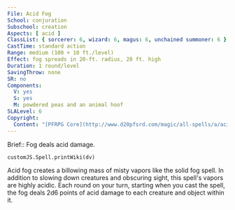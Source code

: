 ```yaml
---
File: Acid Fog
School: conjuration
Subschool: creation
Aspects: [ acid ]
ClassList: { sorcerer: 6, wizard: 6, magus: 6, unchained summoner: 6 }
CastTime: standard action
Range: medium (100 + 10 ft./level)
Effect: fog spreads in 20-ft. radius, 20 ft. high
Duration: 1 round/level
SavingThrow: none
SR: no
Components:
  V: yes
  S: yes
  M: powdered peas and an animal hoof
SLALevel: 6
Copyright:
  Content: "[PFRPG Core](http://www.d20pfsrd.com/magic/all-spells/a/acid-fog)"
---
```

Brief:: Fog deals acid damage.

```dataviewjs
customJS.Spell.printWiki(dv)
```

Acid fog creates a billowing mass of misty vapors like the solid fog spell. In addition to slowing down creatures and obscuring sight, this spell's vapors are highly acidic. Each round on your turn, starting when you cast the spell, the fog deals 2d6 points of acid damage to each creature and object within it.
